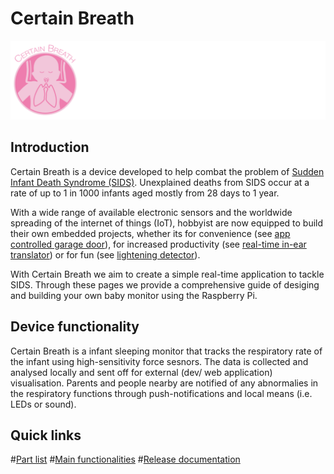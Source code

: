 # Certain Breath

![Certain Breath logo](resources/images/CertainBreath_banner.png)

## Introduction

Certain Breath is a device developed to help combat the problem of [Sudden Infant Death Syndrome (SIDS)](https://en.wikipedia.org/wiki/Sudden_infant_death_syndrome). Unexplained deaths from SIDS occur at a rate of up to 1 in 1000 infants aged mostly from 28 days to 1 year.

With a wide range of available electronic sensors and the worldwide spreading of the internet of things (IoT), hobbyist are now equipped to build their own embedded projects, whether its for convenience (see [app controlled garage door](https://www.amazon.co.uk/OWSOO-Controller-Compatible-Control-Function/dp/B07FM6HMZ6)), for increased productivity (see [real-time in-ear translator](https://github.com/steven-king/660-storytelling-vr/wiki/Emerging-Tech:-Pilot)) or for fun (see [lightening detector](http://runtimeprojects.com/2016/02/a-lightning-detector-for-arduino/)).

With Certain Breath we aim to create a simple real-time application to tackle SIDS. Through these pages we provide a comprehensive guide of desiging and building your own baby monitor using the Raspberry Pi.

## Device functionality

Certain Breath is a infant sleeping monitor that tracks the respiratory rate of the infant using high-sensitivity force sesnors. The data is collected and analysed locally and sent off for external (dev/ web application) visualisation. Parents and people nearby are notified of any abnormalies in the respiratory functions through push-notifications and local means (i.e. LEDs or sound). 

## Quick links

#[Part list](https://github.com/tmpabc/certainbreath/wiki/Component-List)
#[Main functionalities](https://github.com/tmpabc/certainbreath/wiki/Device-Functionality)
#[Release documentation](https://github.com/tmpabc/certainbreath/wiki/Release-documentation)
